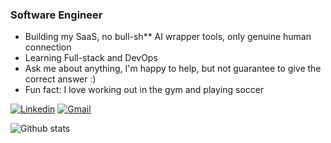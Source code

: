 <!-- <h1 align="left">Xin chào</h1> -->

<!-- Any image aligned to the right. Beware the width -->
<!-- <img width="50%" align="right" alt="Github" src="image.gif" /> -->

<h3 align="left">Software Engineer</h3>

- Building my SaaS, no bull-sh** AI wrapper tools, only genuine human connection
- Learning Full-stack and DevOps
- Ask me about anything, I'm happy to help, but not guarantee to give the correct answer :)
- Fun fact: I love working out in the gym and playing soccer

[![Linkedin](https://img.shields.io/badge/-LinkedIn-blue?style=flat&logo=Linkedin&logoColor=white)](https://linkedin.com/in/tranhaison/)
[![Gmail](https://img.shields.io/badge/-Gmail-c14438?style=flat&logo=Gmail&logoColor=white)](mailto:dev.sonth2501@gmail.com)

<!-- ✨ Most Used Languages: -->
<!-- <br><br> -->
<!-- ![Most used languages](https://github-readme-stats.vercel.app/api/top-langs/?username=tran-haison&layout=compact) -->

<!-- ⚡ Github Stats: -->
<!-- <br><br> -->
![Github stats](https://bad-apple-github-readme.vercel.app/api?show_bg=1&username=tran-haison)

<!---
tran-haison/tran-haison is a ✨ special ✨ repository because its `README.md` (this file) appears on your GitHub profile.
You can click the Preview link to take a look at your changes.
--->
